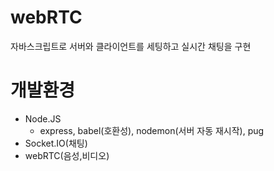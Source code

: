 # webRTC
자바스크립트로 서버와 클라이언트를 세팅하고 실시간 채팅을 구현
# 개발환경
- Node.JS
  - express, babel(호환성), nodemon(서버 자동 재시작), pug
- Socket.IO(채팅)
- webRTC(음성,비디오)
